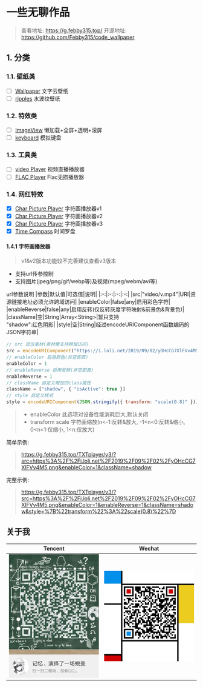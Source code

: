 # 一些无聊作品

> 查看地址: <https://g.febby315.top/>
> 开源地址: <https://github.com/Febby315/code_wallpaper>

## 1. 分类

### 1.1. 壁纸类

- [ ] [Wallpaper](./wallpaper1/) 文字云壁纸
- [ ] [ripples](./ripples/) 水波纹壁纸

### 1.2. 特效类

- [ ] [ImageView](./ImageView/) 懒加载+全屏+透明+滚屏
- [ ] [keyboard](./keyboard/) 模拟键盘

### 1.3. 工具类

- [ ] [video Player](./player/index.html) 视频直播播放器
- [ ] [FLAC Player](./player/music.html) Flac无损播放器

### 1.4. 网红特效

- [x] [Char Picture Player](./TXTplayer/) 字符画播放器v1
- [x] [Char Picture Player](./TXTplayer/v2.html) 字符画播放器v2
- [x] [Char Picture Player](./TXTplayer/v3/index.html) 字符画播放器v3
- [x] [Time Compass](./date/) 时间罗盘

#### 1.4.1 字符画播放器

> v1&v2版本功能较不完善建议查看v3版本

- 支持url传参控制
- 支持图片(jpeg/png/gif/webp等)及视频(mpeg/webm/avi等)

url参数说明
|参数|默认值|可选值|说明|
|:-:|:-:|:-:|:-:|
|src|"video/v.mp4"|URI|资源链接地址必须允许跨域访问|
|enableColor|false|any|启用彩色字符|
|enableReverse|false|any|启用反转(仅反转灰度字符映射&前景色&背景色)|
|className|空|String\|Array\<String\>|暂只支持<br/>"shadow":红色阴影|
|style|空|String|经过encodeURIComponent函数编码的JSON字符串|

``` js
// src 显示素材(素材需支持跨域访问)
src = encodeURIComponent("https://i.loli.net/2019/09/02/yOHcCG7XlFVv4M5.png")
// enableColor 启用颜色(非空即真)
enableColor = 1
// enableReverse 启用反转(非空即真)
enableReverse = 1
// className 自定义增加的class属性
className = ["shadow", { "isActive": true }]
// style 自定义样式
style = encodeURIComponent(JSON.stringify({ transform: "scale(0.8)" }))
```

> - enableColor 此选项对设备性能消耗巨大,默认关闭
> - transform scale 字符画缩放(n<-1:反转&放大, -1<n<0:反转&缩小, 0<n<1:仅缩小, 1<n:仅放大)

简单示例:
> <https://g.febby315.top/TXTplayer/v3/?src=https%3A%2F%2Fi.loli.net%2F2019%2F09%2F02%2FyOHcCG7XlFVv4M5.png&enableColor=1&className=shadow>

完整示例:
> <https://g.febby315.top/TXTplayer/v3/?src=https%3A%2F%2Fi.loli.net%2F2019%2F09%2F02%2FyOHcCG7XlFVv4M5.png&enableColor=1&enableReverse=1&className=shadow&style=%7B%22transform%22%3A%22scale(0.8)%22%7D>

## 关于我

|Tencent|Wechat|
|:-:|:-:|
|<img src="./static/QQ.jpg" width="250">|<img src="./static/WX.jpg" width="250">|
